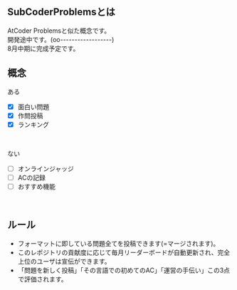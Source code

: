 ## SubCoderProblemsとは
AtCoder Problemsと似た概念です。<br>
開発途中です。(oo------------------)<br>
8月中期に完成予定です。

## 概念
ある
- [x] 面白い問題
- [x] 作問投稿
- [x] ランキング
<br>

ない
- [ ] オンラインジャッジ
- [ ] ACの記録
- [ ] おすすめ機能
<br>

## ルール
- フォーマットに即している問題全てを投稿できます(=マージされます)。
- このレポジトリの貢献度に応じて毎月リーダーボードが自動更新され、完全上位のユーザは宣伝ができます。
- 「問題を新しく投稿」「その言語での初めてのAC」「運営の手伝い」この3点で評価されます。
